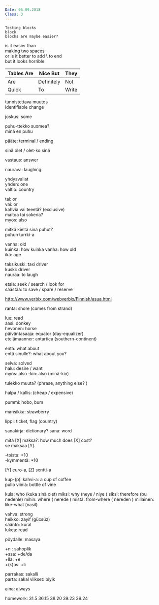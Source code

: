 ```yaml
---
Date: 05.09.2018
Class: 3
---
```


```
Testing blocks
block
blocks are maybe easier?
```

is it easier than  
making two spaces  
or is it better to add \ to end\
but it looks horrible

| Tables  Are | Nice But   | They  |
|-------------|------------|-------|
| Are         | Definitely | Not   |
| Quick       | To         | Write |

tunnistettava muutos  
identifiable change

joskus: some

puhu-ttekko suomea?  
minä en puhu

pääte: terminal / ending  

 
sinä olet / olet-ko sinä

vastaus: answer

naurava: laughing

yhdysvallat  
yhden: one  
valtio: country

tai: or  
vai: or  
kahvia vai teeetä? (exclusive)  
maitoa tai sokeria?  
myös: also  

mitkä kieltä sinä puhut?  
puhun turrki-a

vanha: old  
kuinka: how
kuinka vanha: how old  
ikä: age  

taksikuski: taxi driver  
kuski: driver  
nauraa: to laugh  

etsiä: seek / search / look for  
säästää: to save / spare / reserve  

http://www.verbix.com/webverbix/Finnish/asua.html

ranta: shore (comes from strand)  

lue: read  
aasi: donkey  
hevonen: horse  
päiväntasaaja: equator (day-equalizer)  
etelämaanner: antartica (southern-continent)  

entä: what about  
entä sinulle?: what about you?

selvä: solved  
halu: desire / want  
myös: also
-kin: also (minä-kin)

tulekko muuta? (phrase, anything else? )

halpa / kallis: (cheap / expensive)

pummi: hobo, bum  

mansikka: strawberry  

lippi: ticket, flag (country)

sanakirja: dictionary?
sana: word

mitä [X] maksa?: how much does [X] cost?  
se maksaa [Y].  

-toista: +10  
-kymmentä: *10  

[Y] euro-a, [Z] sentti-a


kup-(p)i kahvi-a: a cup of coffee  
pullo viiniä: bottle of vine

kula: who (kuka sinä olet)
miksi: why (neye / niye )
siksi: therefore (bu nedenle)
mihin: where ( nerede )
mistä: from-where ( nereden )
millainen: like-what (nasil)

vahva: strong  
heikko: zayif (gücsüz)  
sääntö: kural  
lukea: read    


pöydälle: masaya  


+n : sahoplik  
+ssa: +de/da  
+lla: +e  
+(k)as: +li

parrakas: sakalli  
parta: sakal
viikset: biyik  

aina: always  

homework:
31.5
36.15
38.20
39.23
39.24


